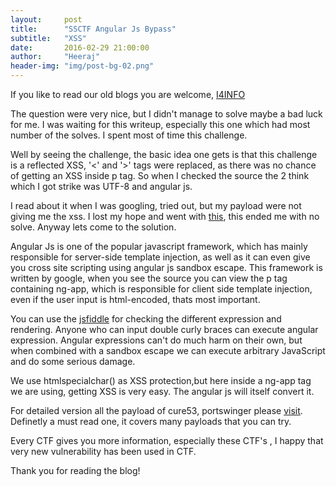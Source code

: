 ```yaml
---
layout:     post
title:      "SSCTF Angular Js Bypass"
subtitle:   "XSS"
date:       2016-02-29 21:00:00
author:     "Heeraj"
header-img: "img/post-bg-02.png"
---
```

<script type='text/javascript' src='//eclkmpbn.com/adServe/banners?tid=98477_161886_3&type=footer&size=468x60'></script>
<p> If you like to read our old blogs you are welcome, <a href="http://heeraj123.wordpress.com">I4INFO</a> </p>

<p>The question were very nice, but I didn't manage to solve maybe a bad luck for me. I was waiting for this writeup, especially
this one which had most number of the solves. I spent most of time this challenge.</p>

<p>Well by seeing the challenge, the basic idea one gets is that this challenge is a reflected XSS, '<' and '>' tags were replaced, as there was no chance of getting an XSS inside p tag. So when I checked the source the 2 think which I got strike was UTF-8 and angular js.</p>

<p>I read about it when I was googling, tried out, but my payload were not giving me the xss. I lost my hope and went with <a href="http://htmlpurifier.org/live/smoketests/xssAttacks.php">this</a>, this ended me with no solve. Anyway lets come to the solution.</p>

<p>Angular Js is one of the popular javascript framework, which has mainly responsible for server-side template injection, as well as 
it can even give you cross site scripting using angular js sandbox escape. This framework is written by google, when you see the source 
you can view the p tag containing ng-app, which is responsible for client side template injection, even if the user input is html-encoded, thats most important.</p>

<p>You can use the <a href="http://jsfiddle.net/2zs2yv7o/">jsfiddle</a> for checking the different expression and rendering. Anyone who can input double curly braces can execute angular expression. Angular expressions can't do much harm on their own, but when combined with a sandbox escape we can execute arbitrary JavaScript and do some serious damage.</p>

<p>We use htmlspecialchar() as XSS protection,but here inside a ng-app tag we are using, getting XSS is very easy. The angular js will itself convert it.</p>

<p>For detailed version all the payload of cure53, portswinger please <a href="http://blog.portswigger.net/2016/01/xss-without-html-client-side-template.html">visit</a>. Definetly a must read one, it covers many payloads that you can try.</p>

<p>Every CTF gives you more information, especially these CTF's , I happy that very new vulnerability has been used in CTF.</p>

<p>Thank you for reading the blog! </p>

